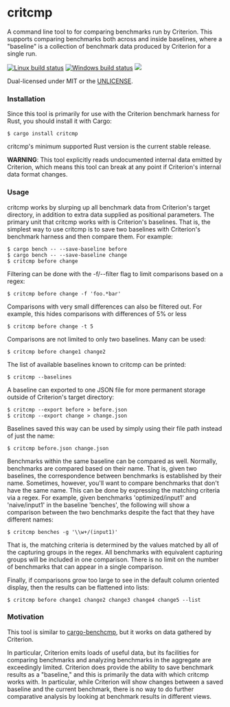 critcmp
=======
A command line tool to for comparing benchmarks run by Criterion. This supports
comparing benchmarks both across and inside baselines, where a "baseline" is
a collection of benchmark data produced by Criterion for a single run.

[![Linux build status](https://api.travis-ci.org/BurntSushi/critcmp.svg)](https://travis-ci.org/BurntSushi/critcmp)
[![Windows build status](https://ci.appveyor.com/api/projects/status/github/BurntSushi/critcmp?svg=true)](https://ci.appveyor.com/project/BurntSushi/critcmp)
[![](http://meritbadge.herokuapp.com/critcmp)](https://crates.io/crates/critcmp)

Dual-licensed under MIT or the [UNLICENSE](http://unlicense.org).


### Installation

Since this tool is primarily for use with the Criterion benchmark harness for
Rust, you should install it with Cargo:

```
$ cargo install critcmp
```

critcmp's minimum supported Rust version is the current stable release.

**WARNING**: This tool explicitly reads undocumented internal data emitted by
Criterion, which means this tool can break at any point if Criterion's internal
data format changes.


### Usage

critcmp works by slurping up all benchmark data from Criterion's target
directory, in addition to extra data supplied as positional parameters. The
primary unit that critcmp works with is Criterion's baselines. That is, the
simplest way to use critcmp is to save two baselines with Criterion's benchmark
harness and then compare them. For example:

    $ cargo bench -- --save-baseline before
    $ cargo bench -- --save-baseline change
    $ critcmp before change

Filtering can be done with the -f/--filter flag to limit comparisons based on
a regex:

    $ critcmp before change -f 'foo.*bar'

Comparisons with very small differences can also be filtered out. For example,
this hides comparisons with differences of 5% or less

    $ critcmp before change -t 5

Comparisons are not limited to only two baselines. Many can be used:

    $ critcmp before change1 change2

The list of available baselines known to critcmp can be printed:

    $ critcmp --baselines

A baseline can exported to one JSON file for more permanent storage outside
of Criterion's target directory:

    $ critcmp --export before > before.json
    $ critcmp --export change > change.json

Baselines saved this way can be used by simply using their file path instead
of just the name:

    $ critcmp before.json change.json

Benchmarks within the same baseline can be compared as well. Normally,
benchmarks are compared based on their name. That is, given two baselines, the
correspondence between benchmarks is established by their name. Sometimes,
however, you'll want to compare benchmarks that don't have the same name. This
can be done by expressing the matching criteria via a regex. For example, given
benchmarks 'optimized/input1' and 'naive/input1' in the baseline 'benches', the
following will show a comparison between the two benchmarks despite the fact
that they have different names:

    $ critcmp benches -g '\\w+/(input1)'

That is, the matching criteria is determined by the values matched by all of
the capturing groups in the regex. All benchmarks with equivalent capturing
groups will be included in one comparison. There is no limit on the number of
benchmarks that can appear in a single comparison.

Finally, if comparisons grow too large to see in the default column oriented
display, then the results can be flattened into lists:

    $ critcmp before change1 change2 change3 change4 change5 --list


### Motivation

This tool is similar to
[cargo-benchcmp](https://github.com/BurntSushi/cargo-benchcmp),
but it works on data gathered by Criterion.

In particular, Criterion emits loads of useful data, but its facilities for
comparing benchmarks and analyzing benchmarks in the aggregate are exceedingly
limited. Criterion does provide the ability to save benchmark results as a
"baseline," and this is primarily the data with which critcmp works with. In
particular, while Criterion will show changes between a saved baseline and the
current benchmark, there is no way to do further comparative analysis by
looking at benchmark results in different views.
